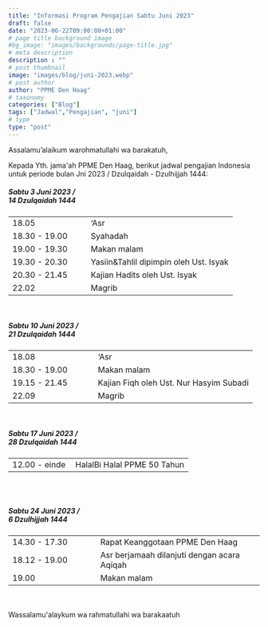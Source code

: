 ```yaml
---
title: "Informasi Program Pengajian Sabtu Juni 2023"
draft: false
date: "2023-06-22T09:00:00+01:00"
# page title background image
#bg_image: "images/backgrounds/page-title.jpg"
# meta description
description : ""
# post thumbnail
image: "images/blog/juni-2023.webp"
# post author
author: "PPME Den Haag"
# taxonomy
categories: ["Blog"]
tags: ["Jadwal","Pengajian", "juni"]
# type
type: "post"
---
```


Assalamu’alaikum warohmatullahi wa barakatuh,

Kepada Yth. jama'ah PPME Den Haag, berikut jadwal pengajian Indonesia untuk periode bulan Jni 2023 / Dzulqaidah - Dzulhijjah 1444:

##### Sabtu 3 Juni 2023 /<br/> 14 Dzulqaidah 1444 
<table style="width:100%">
<tr><td style="width:35%;margin:0;">18.05</td><td style="width:65%;margin:0;">‘Asr</td></tr>
<tr><td style="width:35%;margin:0;">18.30 - 19.00</td><td style="width:65%;margin:0;">Syahadah</td></tr>
<tr><td style="width:35%;margin:0;">19.00 - 19.30</td><td style="width:65%;margin:0;">Makan malam</td></tr>
<tr><td style="width:35%;margin:0;">19.30 - 20.30</td><td style="width:65%;margin:0;">Yasiin&Tahlil dipimpin oleh Ust. Isyak</td></tr>
<tr><td style="width:35%;margin:0;">20.30 - 21.45</td><td style="width:65%;margin:0;">Kajian Hadits oleh Ust. Isyak</td></tr>
<tr><td style="width:35%;margin:0;">22.02</td><td style="width:65%;margin:0;">Magrib</td></tr>
</table>
<br/>




##### Sabtu 10 Juni 2023 /<br/> 21 Dzulqaidah 1444
<table style="width:100%">
<tr><td style="width:35%;margin:0;">18.08</td><td style="width:65%;margin:0;">‘Asr</td></tr>
<tr><td style="width:35%;margin:0;">18.30 - 19.00</td><td style="width:65%;margin:0;">Makan malam</td></tr>
<tr><td style="width:35%;margin:0;">19.15 - 21.45</td><td style="width:65%;margin:0;">Kajian Fiqh oleh Ust. Nur Hasyim Subadi</td></tr>

<tr><td style="width:35%;margin:0;">22.09</td><td style="width:65%;margin:0;">Magrib</td></tr>
</table>
<br/>


##### Sabtu 17 Juni 2023 /<br/> 28 Dzulqaidah 1444 
<table style="width:100%">
<tr><td style="width:35%;margin:0;">12.00 - einde</td><td style="width:65%;margin:0;">HalalBi Halal PPME 50 Tahun</td></tr>
</table>
<br/>

<br/>

##### Sabtu 24 Juni 2023 /<br/> 6 Dzulhijjah 1444
<table style="width:100%">
<tr><td style="width:35%;margin:0;">14.30 - 17.30</td><td style="width:65%;margin:0;">Rapat Keanggotaan PPME Den Haag</td></tr>
<tr><td style="width:35%;margin:0;">18.12 - 19.00</td><td style="width:65%;margin:0;">Asr berjamaah dilanjuti dengan acara Aqiqah</td></tr>
<tr><td style="width:35%;margin:0;">19.00</td><td style="width:65%;margin:0;">Makan malam</td></tr>

</table>
<br/>

<br/>
Wassalamu'alaykum wa rahmatullahi wa barakaatuh
